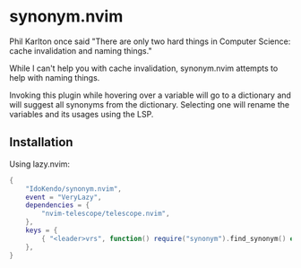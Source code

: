 # synonym.nvim

Phil Karlton once said "There are only two hard things in Computer Science:
cache invalidation and naming things."

While I can't help you with cache invalidation, synonym.nvim attempts to help
with naming things.

Invoking this plugin while hovering over a variable will go to a dictionary
and will suggest all synonyms from the dictionary. Selecting one will rename
the variables and its usages using the LSP.

## Installation
Using lazy.nvim:
```lua
{
    "IdoKendo/synonym.nvim",
    event = "VeryLazy",
    dependencies = {
        "nvim-telescope/telescope.nvim",
    },
    keys = {
        { "<leader>vrs", function() require("synonym").find_synonym() end, desc = "[V]isual [R]ename [S]ynonym" },
    },
}
